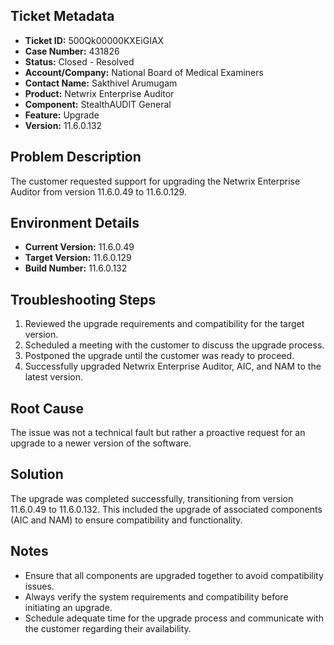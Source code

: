 ## Ticket Metadata
- **Ticket ID:** 500Qk00000KXEiGIAX
- **Case Number:** 431826
- **Status:** Closed - Resolved
- **Account/Company:** National Board of Medical Examiners
- **Contact Name:** Sakthivel Arumugam
- **Product:** Netwrix Enterprise Auditor
- **Component:** StealthAUDIT General
- **Feature:** Upgrade
- **Version:** 11.6.0.132

## Problem Description
The customer requested support for upgrading the Netwrix Enterprise Auditor from version 11.6.0.49 to 11.6.0.129.

## Environment Details
- **Current Version:** 11.6.0.49
- **Target Version:** 11.6.0.129
- **Build Number:** 11.6.0.132

## Troubleshooting Steps
1. Reviewed the upgrade requirements and compatibility for the target version.
2. Scheduled a meeting with the customer to discuss the upgrade process.
3. Postponed the upgrade until the customer was ready to proceed.
4. Successfully upgraded Netwrix Enterprise Auditor, AIC, and NAM to the latest version.

## Root Cause
The issue was not a technical fault but rather a proactive request for an upgrade to a newer version of the software.

## Solution
The upgrade was completed successfully, transitioning from version 11.6.0.49 to 11.6.0.132. This included the upgrade of associated components (AIC and NAM) to ensure compatibility and functionality.

## Notes
- Ensure that all components are upgraded together to avoid compatibility issues.
- Always verify the system requirements and compatibility before initiating an upgrade.
- Schedule adequate time for the upgrade process and communicate with the customer regarding their availability.